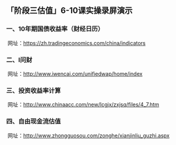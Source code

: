 ## 「阶段三估值」6-10课实操录屏演示

### 一、10年期国债收益率（财经日历）

​		网址：https://zh.tradingeconomics.com/china/indicators

### 二、I问财

​		网址：http://www.iwencai.com/unifiedwap/home/index

### 三、投资收益率计算

​		网址：http://www.chinaacc.com/new/lcgjx/zxjsq/files/4_7.htm

### 四、自由现金流估值

​		网址：http://www.zhongguosou.com/zonghe/xianjinliu_guzhi.aspx

